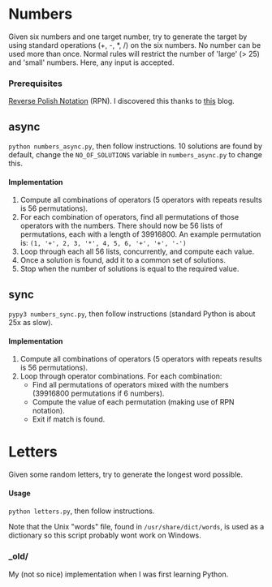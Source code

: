 # Numbers

Given six numbers and one target number, try to generate the target by using standard operations (+, -, *, /) on the six numbers. No number can be used more than once.
Normal rules will restrict the number of 'large' (> 25) and 'small' numbers. Here, any input is accepted.

### Prerequisites

[Reverse Polish Notation](https://en.wikipedia.org/wiki/Reverse_Polish_notation) (RPN). I discovered this thanks
to [this](http://www.datagenetics.com/blog/august32014/index.html) blog.

## async

`python numbers_async.py`, then follow instructions. 10 solutions are found by default, change the `NO_OF_SOLUTIONS` variable
in `numbers_async.py` to change this.

#### Implementation

1. Compute all combinations of operators (5 operators with repeats results is 56 permutations).
2. For each combination of operators, find all permutations of those operators with the numbers. There should now be
56 lists of permutations, each with a length of 39916800. An example permutation is: 
`(1, '+', 2, 3, '*', 4, 5, 6, '+', '+', '-')`
3. Loop through each all 56 lists, concurrently, and compute each value.
4. Once a solution is found, add it to a common set of solutions.
5. Stop when the number of solutions is equal to the required value.

## sync

`pypy3 numbers_sync.py`, then follow instructions (standard Python is about 25x as slow).

#### Implementation

1. Compute all combinations of operators (5 operators with repeats results is 56 permutations).
2. Loop through operator combinations. For each combination:
    - Find all permutations of operators mixed with the numbers (39916800 permutations if 6 numbers).
    - Compute the value of each permutation (making use of RPN notation).
    - Exit if match is found.

# Letters

Given some random letters, try to generate the longest word possible.

#### Usage
`python letters.py`, then follow instructions. 

Note that the Unix "words" file, found in `/usr/share/dict/words`, is used as a dictionary so this script probably wont work on Windows.

### _old/

My (not so nice) implementation when I was first learning Python. 